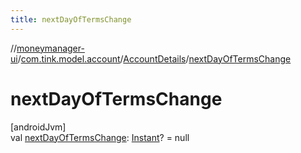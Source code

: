 ```yaml
---
title: nextDayOfTermsChange
---
```

//[moneymanager-ui](../../../index.html)/[com.tink.model.account](../index.html)/[AccountDetails](index.html)/[nextDayOfTermsChange](next-day-of-terms-change.html)



# nextDayOfTermsChange



[androidJvm]\
val [nextDayOfTermsChange](next-day-of-terms-change.html): [Instant](https://developer.android.com/reference/kotlin/java/time/Instant.html)? = null




